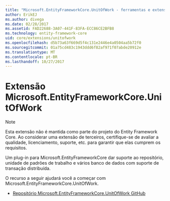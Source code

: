 ```yaml
---
title: "Microsoft.EntityFrameworkCore.UnitOfWork - ferramentas e extensões - Core EF"
author: ErikEJ
ms.author: divega
ms.date: 02/28/2017
ms.assetid: FAD22688-3A07-441F-83FA-ECC86CE2BFB8
ms.technology: entity-framework-core
uid: core/extensions/unitofwork
ms.openlocfilehash: d5b73a63f669d5f4c131e2446e4a0504aa5b72f0
ms.sourcegitcommit: 01a75cd483c1943ddd6f82af971f07abde20912e
ms.translationtype: MT
ms.contentlocale: pt-BR
ms.lasthandoff: 10/27/2017
---
```

# <a name="microsoftentityframeworkcoreunitofwork-extension"></a>Extensão Microsoft.EntityFrameworkCore.UnitOfWork

> [!NOTE]
> Esta extensão não é mantida como parte do projeto do Entity Framework Core. Ao considerar uma extensão de terceiros, certifique-se de avaliar a qualidade, licenciamento, suporte, etc. para garantir que elas cumprem os requisitos.

Um plug-in para Microsoft.EntityFrameworkCore dar suporte ao repositório, unidade de padrões de trabalho e vários banco de dados com suporte de transação distribuída.

O recurso a seguir ajudará você a começar com Microsoft.EntityFrameworkCore.UnitOfWork.
* [Repositório Microsoft.EntityFrameworkCore.UnitOfWork GitHub](https://github.com/Arch/UnitOfWork/)
